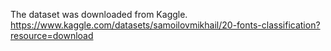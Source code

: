 The dataset was downloaded from Kaggle.
https://www.kaggle.com/datasets/samoilovmikhail/20-fonts-classification?resource=download

